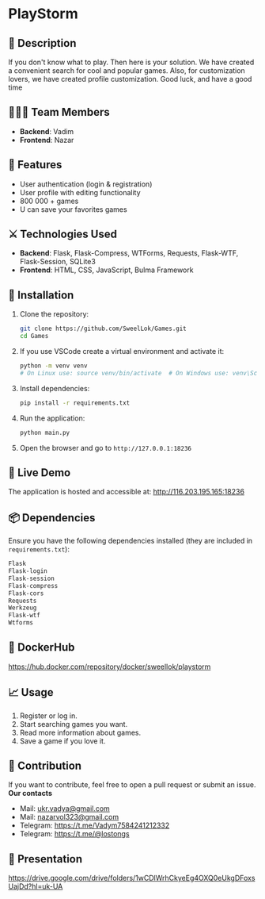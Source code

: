 # PlayStorm

## 📜 Description
If you don't know what to play. Then here is your solution. We have created a convenient search for cool and popular games. Also, for customization lovers, we have created profile customization. Good luck, and have a good time

## 🧑‍🤝‍🧑 Team Members
- **Backend**: Vadim
- **Frontend**: Nazar

## 🌟 Features
- User authentication (login & registration)
- User profile with editing functionality
- 800 000 + games
- U can save your favorites games

## ⚔️ Technologies Used
- **Backend**: Flask, Flask-Compress, WTForms, Requests, Flask-WTF, Flask-Session, SQLite3
- **Frontend**: HTML, CSS, JavaScript, Bulma Framework

## 🔨 Installation
1. Clone the repository:
   ```bash
   git clone https://github.com/SweelLok/Games.git
   cd Games
   ```
2. If you use VSCode create a virtual environment and activate it:
   ```bash
   python -m venv venv
   # On Linux use: source venv/bin/activate  # On Windows use: venv\Scripts\activate
   ```
3. Install dependencies:
   ```bash
   pip install -r requirements.txt
   ```
4. Run the application:
   ```bash
   python main.py
   ```
5. Open the browser and go to `http://127.0.0.1:18236`

## 🚀 Live Demo
The application is hosted and accessible at: http://116.203.195.165:18236

## 📦 Dependencies
Ensure you have the following dependencies installed (they are included in `requirements.txt`):
```txt
Flask
Flask-login
Flask-session
Flask-compress
Flask-cors
Requests
Werkzeug
Flask-wtf
Wtforms
```

## 🐳 DockerHub
https://hub.docker.com/repository/docker/sweellok/playstorm

## 📈 Usage
1. Register or log in.
2. Start searching games you want.
3. Read more information about games.
4. Save a game if you love it.

## 📝 Contribution
If you want to contribute, feel free to open a pull request or submit an issue.
**Our contacts**
- Mail: ukr.vadya@gmail.com
- Mail: nazarvol323@gmail.com
- Telegram: https://t.me/Vadym7584241212332
- Telegram: https://t.me/@lostongs

## 📖 Presentation 
https://drive.google.com/drive/folders/1wCDlWrhCkyeEg4OXQ0eUkgDFoxsUajDd?hl=uk-UA
